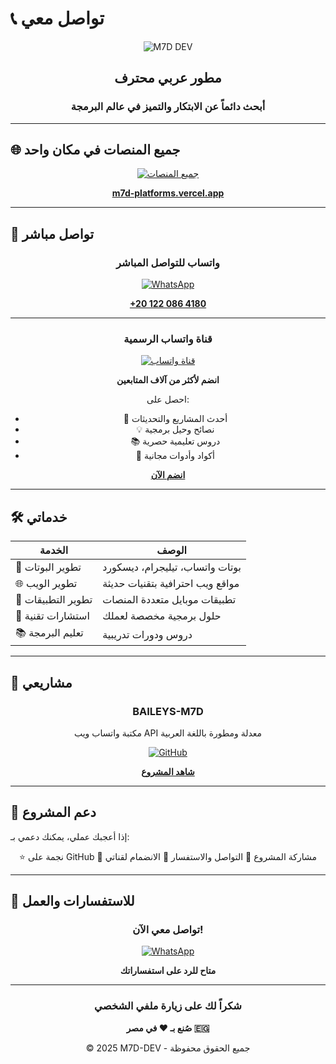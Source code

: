 # 📞 تواصل معي

<div align="center">

<img src="https://img.shields.io/badge/M7D-DEV-blue?style=for-the-badge" alt="M7D DEV"/>

## مطور عربي محترف

### أبحث دائماً عن الابتكار والتميز في عالم البرمجة

</div>

---

## 🌐 جميع المنصات في مكان واحد

<div align="center">

[![جميع المنصات](https://img.shields.io/badge/جميع_المنصات-4285F4?style=for-the-badge&logo=google-chrome&logoColor=white)](https://m7d-platforms.vercel.app)

**[m7d-platforms.vercel.app](https://m7d-platforms.vercel.app)**

</div>

---

## 💬 تواصل مباشر

<div align="center">

### واتساب للتواصل المباشر

[![WhatsApp](https://img.shields.io/badge/WhatsApp-25D366?style=for-the-badge&logo=whatsapp&logoColor=white)](https://wa.me/201220864180)

**[+20 122 086 4180](https://wa.me/201220864180)**

---

### قناة واتساب الرسمية

[![قناة واتساب](https://img.shields.io/badge/قناة_واتساب-25D366?style=for-the-badge&logo=whatsapp&logoColor=white)](https://whatsapp.com/channel/0029ValNLOS7IUYNlsgu9X3w)

**انضم لأكثر من آلاف المتابعين**

احصل على:
- 🚀 أحدث المشاريع والتحديثات
- 💡 نصائح وحيل برمجية
- 📚 دروس تعليمية حصرية
- 🎁 أكواد وأدوات مجانية

**[انضم الآن](https://whatsapp.com/channel/0029ValNLOS7IUYNlsgu9X3w)**

</div>

---

## 🛠️ خدماتي

<div align="center">

| الخدمة | الوصف |
|--------|--------|
| 🤖 تطوير البوتات | بوتات واتساب، تيليجرام، ديسكورد |
| 🌐 تطوير الويب | مواقع ويب احترافية بتقنيات حديثة |
| 📱 تطوير التطبيقات | تطبيقات موبايل متعددة المنصات |
| 🔧 استشارات تقنية | حلول برمجية مخصصة لعملك |
| 📚 تعليم البرمجة | دروس ودورات تدريبية |

</div>

---

## 💼 مشاريعي

<div align="center">

### BAILEYS-M7D

مكتبة واتساب ويب API معدلة ومطورة باللغة العربية

[![GitHub](https://img.shields.io/github/stars/MenuM7D/BAILEYS-M7D?style=social)](https://github.com/MenuM7D/BAILEYS-M7D)

**[شاهد المشروع](https://github.com/MenuM7D/BAILEYS-M7D)**

</div>

---

## 🤝 دعم المشروع

إذا أعجبك عملي، يمكنك دعمي بـ:

<div align="center">

⭐ نجمة على GitHub
🔗 مشاركة المشروع
💬 التواصل والاستفسار
📢 الانضمام لقناتي

</div>

---

## 📧 للاستفسارات والعمل

<div align="center">

### تواصل معي الآن!

[![WhatsApp](https://img.shields.io/badge/WhatsApp-Chat-25D366?style=for-the-badge&logo=whatsapp)](https://wa.me/201220864180)

**متاح للرد على استفساراتك**

</div>

---

<div align="center">

### شكراً لك على زيارة ملفي الشخصي

**صُنع بـ ❤️ في مصر 🇪🇬**

© 2025 M7D-DEV - جميع الحقوق محفوظة

</div>
